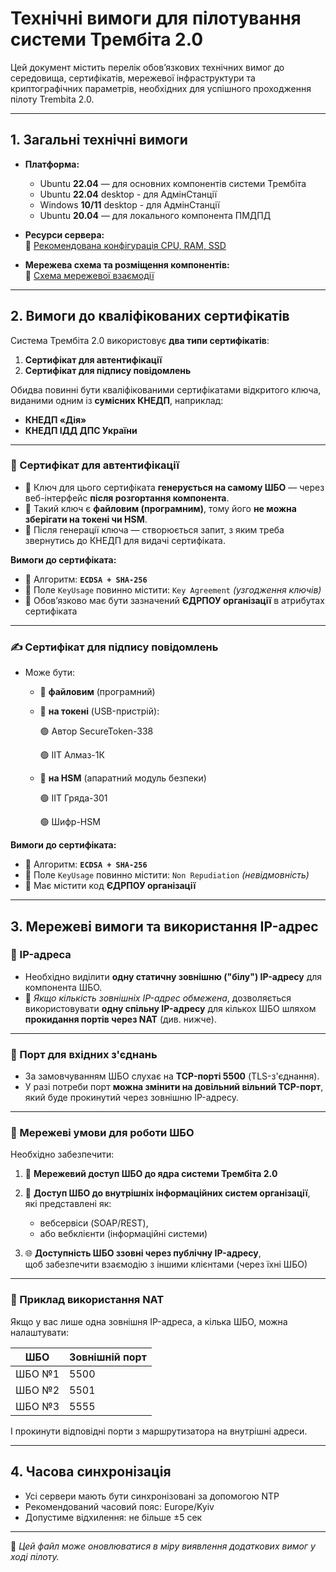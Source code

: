 # Технічні вимоги для пілотування системи Трембіта 2.0

Цей документ містить перелік обов’язкових технічних вимог до середовища, сертифікатів, мережевої інфраструктури та криптографічних параметрів, необхідних для успішного проходження пілоту Trembita 2.0.

---

## 1. Загальні технічні вимоги

- **Платформа:**  
  - Ubuntu **22.04** — для основних компонентів системи Трембіта
  - Ubuntu **22.04** desktop - для АдмінСтанції
  - Windows **10/11** desktop - для АдмінСтанції
  - Ubuntu **20.04** — для локального компонента ПМДПД

- **Ресурси сервера:**  
  🔗 [Рекомендована конфігурація CPU, RAM, SSD](piloting-test/manual-installation/01-env-components.md)

- **Мережева схема та розміщення компонентів:**  
  🔗 [Схема мережевої взаємодії](piloting-test/manual-installation/02-network-diagram.md)

---
<span id="certificates-vymogy"></span>

## 2. Вимоги до кваліфікованих сертифікатів

Система Трембіта 2.0 використовує **два типи сертифікатів**:

1. **Сертифікат для автентифікації**
2. **Сертифікат для підпису повідомлень**

Обидва повинні бути кваліфікованими сертифікатами відкритого ключа, виданими одним із **сумісних КНЕДП**, наприклад:
- **КНЕДП «Дія»**
- **КНЕДП ІДД ДПС України**

---

### 🔐 Сертифікат для автентифікації

- 🔸 Ключ для цього сертифіката **генерується на самому ШБО** — через веб-інтерфейс **після розгортання компонента**.
- 🔸 Такий ключ є **файловим (програмним)**, тому його **не можна зберігати на токені чи HSM**.
- 🔸 Після генерації ключа — створюється запит, з яким треба звернутись до КНЕДП для видачі сертифіката.

**Вимоги до сертифіката:**
- 📌 Алгоритм: **```ECDSA + SHA-256```**
- 📌 Поле ```KeyUsage``` повинно містити: ```Key Agreement``` *(узгодження ключів)*
- 📌 Обов’язково має бути зазначений **ЄДРПОУ організації** в атрибутах сертифіката

---

### ✍️ Сертифікат для підпису повідомлень

- Може бути:
  - 🔹 **файловим** (програмний)
  - 🔹 **на токені** (USB-пристрій):
    
      🟢 Автор SecureToken-338
    
      🟢 ІІТ Алмаз-1К  
  - 🔹 **на HSM** (апаратний модуль безпеки)
    
      🟢 ІІТ Гряда-301
    
      🟢 Шифр-HSM

**Вимоги до сертифіката:**
- 📌 Алгоритм: **```ECDSA + SHA-256```**
- 📌 Поле ```KeyUsage``` повинно містити: ```Non Repudiation``` *(невідмовність)*
- 📌 Має містити код **ЄДРПОУ організації**

---

## 3. Мережеві вимоги та використання IP-адрес

### 🔹 IP-адреса

- Необхідно виділити **одну статичну зовнішню ("білу") IP-адресу** для компонента ШБО.
- 📌 *Якщо кількість зовнішніх IP-адрес обмежена*, дозволяється використовувати **одну спільну IP-адресу** для кількох ШБО шляхом **прокидання портів через NAT** (див. нижче).

---

### 🔹 Порт для вхідних з'єднань

- За замовчуванням ШБО слухає на **TCP-порті 5500** (TLS-з'єднання).
- У разі потреби порт **можна змінити на довільний вільний TCP-порт**, який буде прокинутий через зовнішню IP-адресу.

---

### 🔹 Мережеві умови для роботи ШБО

Необхідно забезпечити:

1. 📡 **Мережевий доступ ШБО до ядра системи Трембіта 2.0**  

2. 🏢 **Доступ ШБО до внутрішніх інформаційних систем організації**,  
   які представлені як:
   - вебсервіси (SOAP/REST),
   - або вебклієнти (інформаційні системи)

3. 🌐 **Доступність ШБО ззовні через публічну IP-адресу**,  
   щоб забезпечити взаємодію з іншими клієнтами (через їхні ШБО)

---

### 📝 Приклад використання NAT

Якщо у вас лише одна зовнішня IP-адреса, а кілька ШБО, можна налаштувати:

| ШБО     | Зовнішній порт |
|---------|----------------|
| ШБО №1  | 5500           |
| ШБО №2  | 5501           |
| ШБО №3  | 5555           |

І прокинути відповідні порти з маршрутизатора на внутрішні адреси.

---

## 4. Часова синхронізація

- Усі сервери мають бути синхронізовані за допомогою NTP
- Рекомендований часовий пояс: Europe/Kyiv
- Допустиме відхилення: не більше ±5 сек

---

📝 *Цей файл може оновлюватися в міру виявлення додаткових вимог у ході пілоту.*
